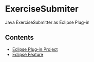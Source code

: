 # ExerciseSubmiter
Java ExerciseSubmitter as Eclipse Plug-in

## Contents
* [Eclipse Plug-in Project](/ExerciseSubmitter)
* [Eclipse Feature](/ExerciseSubmitterFeature)
